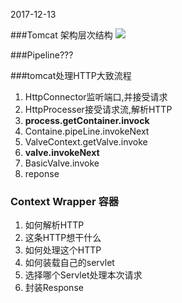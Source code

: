2017-12-13

###Tomcat 架构层次结构
![](https://github.com/t734070824/tq.java/blob/master/tq.java.how_tomcat_work/src/main/java/_ex05/1.png?raw=true)

###Pipeline???

###tomcat处理HTTP大致流程
1. HttpConnector监听端口,并接受请求
2. HttpProcesser接受请求流,解析HTTP
2. **process.getContainer.invock**
3. Containe.pipeLine.invokeNext
4. ValveContext.getValve.invoke
4. **valve.invokeNext**
5. BasicValve.invoke
6. reponse

### Context Wrapper 容器
1. 如何解析HTTP
2. 这条HTTP想干什么
3. 如何处理这个HTTP
4. 如何装载自己的servlet
5. 选择哪个Servlet处理本次请求
6. 封装Response